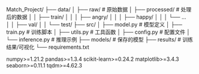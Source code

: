 Match_Project/
├── data/
│   ├── raw/                # 原始数据
│   ├── processed/          # 处理后的数据
│   │   ├── train/
│   │   │   ├── angry/
│   │   │   ├── happy/
│   │   │   └── ...        
│   │   ├── val/
│   │   └── test/
├── src/
│   ├── model.py            # 模型定义
│   ├── train.py            # 训练脚本
│   ├── utils.py            # 工具函数
│   ├── config.py           # 配置文件
│   └── inference.py        # 推理示例
├── models/                 # 保存的模型
├── results/                # 训练结果/可视化
└── requirements.txt


numpy>=1.21.2
pandas>=1.3.4
scikit-learn>=0.24.2
matplotlib>=3.4.3
seaborn>=0.11.1
tqdm>=4.62.3